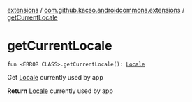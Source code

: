 [extensions](../index.md) / [com.github.kacso.androidcommons.extensions](index.md) / [getCurrentLocale](.)

# getCurrentLocale

`fun <ERROR CLASS>.getCurrentLocale(): `[`Locale`](http://docs.oracle.com/javase/8/docs/api/java/util/Locale.html)

Get [Locale](http://docs.oracle.com/javase/8/docs/api/java/util/Locale.html) currently used by app

**Return**
[Locale](http://docs.oracle.com/javase/8/docs/api/java/util/Locale.html) currently used by app

